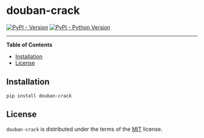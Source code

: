 # douban-crack

[![PyPI - Version](https://img.shields.io/pypi/v/douban-crack.svg)](https://pypi.org/project/douban-crack)
[![PyPI - Python Version](https://img.shields.io/pypi/pyversions/douban-crack.svg)](https://pypi.org/project/douban-crack)

-----

**Table of Contents**

- [Installation](#installation)
- [License](#license)

## Installation

```console
pip install douban-crack
```

## License

`douban-crack` is distributed under the terms of the [MIT](https://spdx.org/licenses/MIT.html) license.
